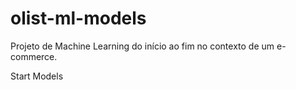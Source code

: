 # olist-ml-models

Projeto de Machine Learning do início ao fim no contexto de um e-commerce.

Start Models
